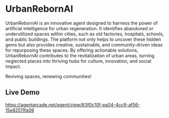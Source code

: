 # UrbanRebornAI
UrbanRebornAI is an innovative agent designed to harness the power of artificial intelligence for urban regeneration. It identifies abandoned or underutilized spaces within cities, such as old factories, hospitals, schools, and public buildings. The platform not only helps to uncover these hidden gems but also provides creative, sustainable, and community-driven ideas for repurposing these spaces. By offering actionable solutions, UrbanRebornAI contributes to the revitalization of urban areas, turning neglected places into thriving hubs for culture, innovation, and social impact.

Reviving spaces, renewing communities!

## Live Demo
https://agentarcade.net/agent/view/63f0c10f-ea04-4cc9-af56-15e82511fa09
